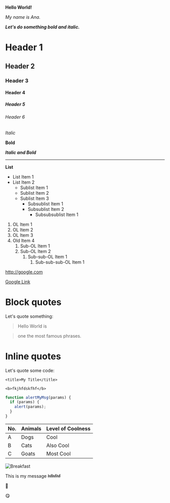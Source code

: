 **Hello World!**

_My name is Ana._

**_Let's do something bold and italic._**

# Header 1

## Header 2

### Header 3

#### Header 4

##### Header 5

###### Header 6

_Italic_

**Bold**

**_Italic and Bold_**

---

**List**

- List Item 1
- List Item 2
  - Sublist Item 1
  - Sublist Item 2
  - Sublist Item 3
    - Subsublist Item 1
    - Subsublist Item 2
      - Subsubsublist Item 1

1. OL Item 1
2. OL Item 2
3. OL Item 3
4. Old Item 4
   1. Sub-OL Item 1
   2. Sub-OL Item 2
      1. Sub-sub-OL Item 1
         1. Sub-sub-sub-OL Item 1

http://google.com

[Google Link](http://google.com)

# Block quotes

Let's quote something:

> Hello World is

> one the most famous phrases.

# Inline quotes

Let's quote some code:

`<title>My Title</title>`

    <b>fkjhfdskfhf</b>

```javascript
function alertMyMsg(params) {
  if (params) {
    alert(params);
  }
}
```

| No. | Animals | Level of Coolness |
| --- | ------- | ----------------- |
| A   | Dogs    | Cool              |
| B   | Cats    | Also Cool         |
| C   | Goats   | Most Cool         |

![Breakfast](https://images.unsplash.com/photo-1540286104340-7ea852be54b7?ixlib=rb-1.2.1&ixid=eyJhcHBfaWQiOjEyMDd9&auto=format&fit=crop&w=850&q=80)

This is my message ~~hfhfhf~~

:goat:

😋
